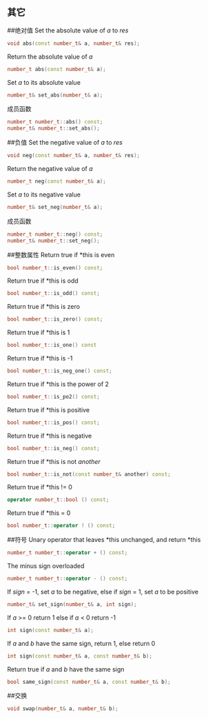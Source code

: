 其它
-------------

##绝对值
Set the absolute value of _a_ to _res_
```C++
void abs(const number_t& a, number_t& res);
```

Return the absolute value of _a_ 
```C++
number_t abs(const number_t& a);
```

Set _a_ to its absolute value
```C++
number_t& set_abs(number_t& a);
```

成员函数
```C++
number_t number_t::abs() const;
number_t& number_t::set_abs();
```

##负值
Set the negative value of _a_ to _res_
```C++
void neg(const number_t& a, number_t& res);
```

Return the negative value of _a_ 
```C++
number_t neg(const number_t& a);
```

Set _a_ to its negative value
```C++
number_t& set_neg(number_t& a);
```

成员函数
```C++
number_t number_t::neg() const;
number_t& number_t::set_neg();
```

##整数属性
Return true if *this is even
```C++
bool number_t::is_even() const;
```

Return true if *this is odd
```C++
bool number_t::is_odd() const;
```

Return true if *this is zero
```C++
bool number_t::is_zero() const;
```

Return true if *this is 1
```C++
bool number_t::is_one() const
```

Return true if *this is -1
```C++
bool number_t::is_neg_one() const;
```

Return true if *this is the power of 2
```C++
bool number_t::is_po2() const;
```

Return true if *this is positive
```C++
bool number_t::is_pos() const;
```

Return true if *this is negative
```C++
bool number_t::is_neg() const;
```

Return true if *this is not _another_
```C++
bool number_t::is_not(const number_t& another) const;
```

Return true if *this != 0
```C++
operator number_t::bool () const;
```

Return true if *this = 0
```C++
bool number_t::operator ! () const;
```

##符号
Unary operator that leaves *this unchanged, and return *this
```C++
number_t number_t::operator + () const;
```

The minus sign overloaded
```C++
number_t number_t::operator - () const;
```

If _sign_ = -1, set _a_ to be negative, else if _sign_ = 1, set _a_ to be positive
```C++
number_t& set_sign(number_t& a, int sign);
```

If _a_ >= 0 return 1 else if _a_ < 0 return -1
```C++
int sign(const number_t& a);
```

If _a_ and _b_ have the same sign, return 1, else return 0
```C++
int sign(const number_t& a, const number_t& b);
```

Return true if _a_ and _b_ have the same sign
```C++
bool same_sign(const number_t& a, const number_t& b);
```

##交换
```C++
void swap(number_t& a, number_t& b);
```
